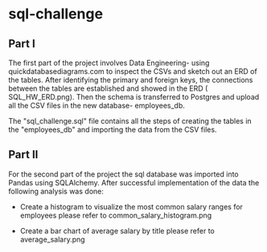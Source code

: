 # sql-challenge


## Part I
The first part of the project involves Data Engineering- using quickdatabasediagrams.com to inspect the CSVs and sketch out an ERD of the tables. After identifying the primary and foreign keys, the connections between the tables are established and showed in the ERD (  SQL_HW_ERD.png). Then the schema is transferred to Postgres and upload all the CSV files in the new database- employees_db.

The "sql_challenge.sql" file contains all the steps of creating the tables in the "employees_db" and importing the data from the CSV files.


## Part II

For the second part of the project the sql database was imported into Pandas using SQLAlchemy.
After successful implementation of the data the following analysis was done:

 -  Create a histogram to visualize the most common salary ranges for employees
      please refer to common_salary_histogram.png

 -  Create a bar chart of average salary by title
      please refer to average_salary.png


